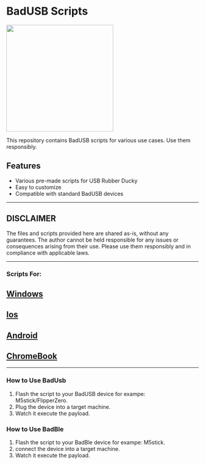 # BadUSB Scripts

<img src="https://bobhinio.pl/assets/BadUsbBanner.webp" width="280" />

This repository contains BadUSB scripts for various use cases. Use them responsibly.

## Features
- Various pre-made scripts for USB Rubber Ducky
- Easy to customize
- Compatible with standard BadUSB devices

---

## DISCLAIMER
The files and scripts provided here are shared as-is, without any guarantees. The author cannot be held responsible for any issues or consequences arising from their use. Please use them responsibly and in compliance with applicable laws.

---
### Scripts For:
## [Windows](Windows/)
## [Ios](Ios/)
## [Android](Android/)
## [ChromeBook](ChromeBook/)

---

### How to Use BadUsb
1. Flash the script to your BadUSB device for exampe: M5stick/FlipperZero.
2. Plug the device into a target machine.
3. Watch it execute the payload.

### How to Use BadBle
1. Flash the script to your BadBle device for exampe: M5stick.
2. connect the device into a target machine.
3. Watch it execute the payload.
